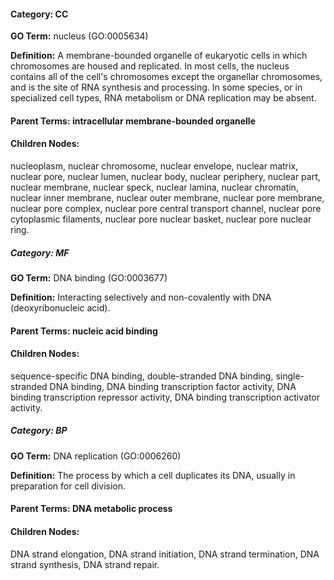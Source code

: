 
#### **Category:** CC

**GO Term:** nucleus (GO:0005634)

 **Definition:** A membrane-bounded organelle of eukaryotic cells in which chromosomes are housed and replicated. In most cells, the nucleus contains all of the cell's chromosomes except the organellar chromosomes, and is the site of RNA synthesis and processing. In some species, or in specialized cell types, RNA metabolism or DNA replication may be absent.

#### **Parent Terms:** intracellular membrane-bounded organelle

#### **Children Nodes:** 
nucleoplasm, nuclear chromosome, nuclear envelope, nuclear matrix, nuclear pore, nuclear lumen, nuclear body, nuclear periphery, nuclear part, nuclear membrane, nuclear speck, nuclear lamina, nuclear chromatin, nuclear inner membrane, nuclear outer membrane, nuclear pore membrane, nuclear pore complex, nuclear pore central transport channel, nuclear pore cytoplasmic filaments, nuclear pore nuclear basket, nuclear pore nuclear ring.

##### **Category:** MF

**GO Term:** DNA binding (GO:0003677)

**Definition:** Interacting selectively and non-covalently with DNA (deoxyribonucleic acid).

#### **Parent Terms:** nucleic acid binding

#### **Children Nodes:** 
sequence-specific DNA binding, double-stranded DNA binding, single-stranded DNA binding, DNA binding transcription factor activity, DNA binding transcription repressor activity, DNA binding transcription activator activity.

##### **Category:** BP

**GO Term:** DNA replication (GO:0006260)

**Definition:** The process by which a cell duplicates its DNA, usually in preparation for cell division.

#### **Parent Terms:** DNA metabolic process

#### **Children Nodes:** 
DNA strand elongation, DNA strand initiation, DNA strand termination, DNA strand synthesis, DNA strand repair.
